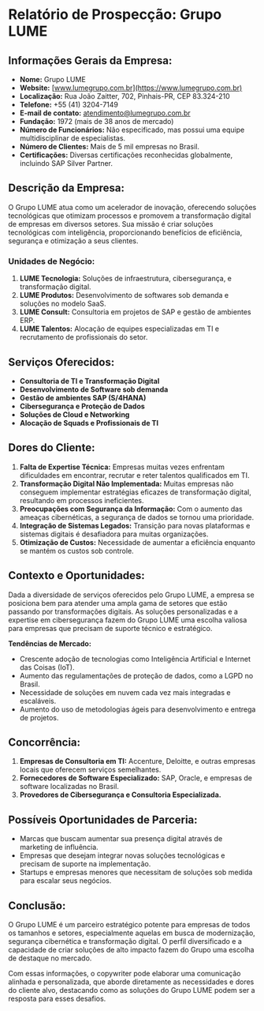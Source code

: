 # Relatório de Prospecção: Grupo LUME

## **Informações Gerais da Empresa:**
- **Nome:** Grupo LUME
- **Website:** [www.lumegrupo.com.br](https://www.lumegrupo.com.br)
- **Localização:** Rua João Zaitter, 702, Pinhais-PR, CEP 83.324-210
- **Telefone:** +55 (41) 3204-7149
- **E-mail de contato:** atendimento@lumegrupo.com.br
- **Fundação:** 1972 (mais de 38 anos de mercado)
- **Número de Funcionários:** Não especificado, mas possui uma equipe multidisciplinar de especialistas.
- **Número de Clientes:** Mais de 5 mil empresas no Brasil.
- **Certificações:** Diversas certificações reconhecidas globalmente, incluindo SAP Silver Partner.

## **Descrição da Empresa:**
O Grupo LUME atua como um acelerador de inovação, oferecendo soluções tecnológicas que otimizam processos e promovem a transformação digital de empresas em diversos setores. Sua missão é criar soluções tecnológicas com inteligência, proporcionando benefícios de eficiência, segurança e otimização a seus clientes.

### **Unidades de Negócio:**
1. **LUME Tecnologia:** Soluções de infraestrutura, cibersegurança, e transformação digital.
2. **LUME Produtos:** Desenvolvimento de softwares sob demanda e soluções no modelo SaaS.
3. **LUME Consult:** Consultoria em projetos de SAP e gestão de ambientes ERP.
4. **LUME Talentos:** Alocação de equipes especializadas em TI e recrutamento de profissionais do setor.

## **Serviços Oferecidos:**
- **Consultoria de TI e Transformação Digital**
- **Desenvolvimento de Software sob demanda**
- **Gestão de ambientes SAP (S/4HANA)**
- **Cibersegurança e Proteção de Dados**
- **Soluções de Cloud e Networking**
- **Alocação de Squads e Profissionais de TI**

## **Dores do Cliente:**
1. **Falta de Expertise Técnica:** Empresas muitas vezes enfrentam dificuldades em encontrar, recrutar e reter talentos qualificados em TI.
2. **Transformação Digital Não Implementada:** Muitas empresas não conseguem implementar estratégias eficazes de transformação digital, resultando em processos ineficientes.
3. **Preocupações com Segurança da Informação:** Com o aumento das ameaças cibernéticas, a segurança de dados se tornou uma prioridade.
4. **Integração de Sistemas Legados:** Transição para novas plataformas e sistemas digitais é desafiadora para muitas organizações.
5. **Otimização de Custos:** Necessidade de aumentar a eficiência enquanto se mantém os custos sob controle.

## **Contexto e Oportunidades:**
Dada a diversidade de serviços oferecidos pelo Grupo LUME, a empresa se posiciona bem para atender uma ampla gama de setores que estão passando por transformações digitais. As soluções personalizadas e a expertise em cibersegurança fazem do Grupo LUME uma escolha valiosa para empresas que precisam de suporte técnico e estratégico.

**Tendências de Mercado:**
- Crescente adoção de tecnologias como Inteligência Artificial e Internet das Coisas (IoT).
- Aumento das regulamentações de proteção de dados, como a LGPD no Brasil.
- Necessidade de soluções em nuvem cada vez mais integradas e escaláveis.
- Aumento do uso de metodologias ágeis para desenvolvimento e entrega de projetos.

## **Concorrência:**
1. **Empresas de Consultoria em TI:** Accenture, Deloitte, e outras empresas locais que oferecem serviços semelhantes.
2. **Fornecedores de Software Especializado:** SAP, Oracle, e empresas de software localizadas no Brasil.
3. **Provedores de Cibersegurança e Consultoria Especializada.**

## **Possíveis Oportunidades de Parceria:**
- Marcas que buscam aumentar sua presença digital através de marketing de influência.
- Empresas que desejam integrar novas soluções tecnológicas e precisam de suporte na implementação.
- Startups e empresas menores que necessitam de soluções sob medida para escalar seus negócios.

## **Conclusão:**
O Grupo LUME é um parceiro estratégico potente para empresas de todos os tamanhos e setores, especialmente aquelas em busca de modernização, segurança cibernética e transformação digital. O perfil diversificado e a capacidade de criar soluções de alto impacto fazem do Grupo uma escolha de destaque no mercado. 

Com essas informações, o copywriter pode elaborar uma comunicação alinhada e personalizada, que aborde diretamente as necessidades e dores do cliente alvo, destacando como as soluções do Grupo LUME podem ser a resposta para esses desafios.